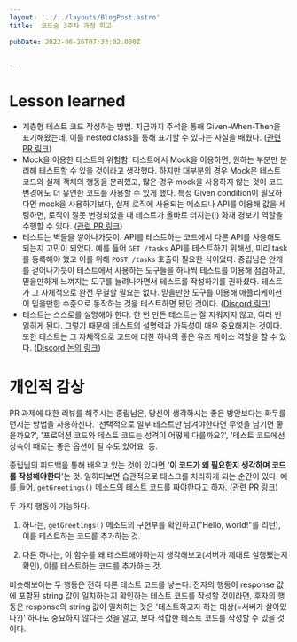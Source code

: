 ```yaml
---
layout: '../../layouts/BlogPost.astro'
title:  코드숨 3주차 과정 회고

pubDate: 2022-06-26T07:33:02.000Z


---
```


# Lesson learned

- 계층형 테스트 코드 작성하는 방법. 지금까지 주석을 통해 Given-When-Then을 표기해왔는데, 이를 nested class를 통해 표기할 수 있다는 사실을 배웠다. ([관련 PR 링크](https://github.com/CodeSoom/spring-week3-assignment-1/pull/76#discussion_r901595865))
- Mock을 이용한 테스트의 위험함. 테스트에서 Mock을 이용하면, 원하는 부분만 분리해 테스트할 수 있을 것이라고 생각했다. 하지만 대부분의 경우 Mock은 테스트 코드와 실제 객체의 행동을 분리했고, 많은 경우 mock을 사용하지 않는 것이 코드 변경에도 더 유연한 코드를 사용할 수 있게 했다. 특정 Given condition이 필요하다면 mock을 사용하기보다, 실제 로직에 사용되는 메소드나 API를 이용해 값을 세팅하면, 로직이 잘못 변경되었을 때 테스트가 올바로 터지는(!) 화재 경보기 역할을 수행할 수 있다. ([관련 PR 링크](https://github.com/CodeSoom/spring-week3-assignment-1/pull/76#discussion_r902555122))
- 테스트는 벽돌을 쌓아나가듯이. API를 테스트하는 코드에서 다른 API를 사용해도 되는지 고민이 되었다. 예를 들어 `GET /tasks` API를 테스트하기 위해선, 미리 task를 등록해야 했고 이를 위해 `POST /tasks` 호출이 필요한 식이었다. 종립님은 안개를 걷어나가듯이 테스트에서 사용하는 도구들을 하나씩 테스트를 이용해 점검하고, 믿을만하게 느껴지는 도구를 늘려나가면서 테스트를 작성하기를 권하셨다. 테스트가 그 자체적으로 완전 무결할 필요는 없다. 믿을만한 도구를 이용해 애플리케이션이 믿을만한 수준으로 동작하는 것을 테스트하면 됐던 것이다. ([Discord 링크](https://discord.com/channels/718694214119981068/954248055870349332/989513483194363964))
- 테스트는 스스로를 설명해야 한다. 한 번 만든 테스트는 잘 지워지지 않고, 여러 번 읽히게 된다. 그렇기 때문에 테스트의 설명력과 가독성이 매우 중요해지는 것이다. 또한 테스트는 그 자체적으로 코드에 대한 하나의 좋은 유즈 케이스 역할을 할 수 있다. ([Discord 논의 링크](https://discord.com/channels/718694214119981068/954248055870349332/989515446497726464))

# 개인적 감상

PR 과제에 대한 리뷰를 해주시는 종립님은, 당신이 생각하시는 좋은 방안보다는 화두를 던지는 방법을 사용하신다. '선택적으로 일부 테스트만 남겨야한다면 무엇을 남기면 좋을까요?', '프로덕션 코드와 테스트 코드는 성격이 어떻게 다를까요?', '테스트 코드에선 상속이 때로는 좋은 옵션이 될 수도 있어요' 등.

종립님의 피드백을 통해 배우고 있는 것이 있다면 '**이 코드가 왜 필요한지 생각하며 코드를 작성해야한다**'는 것. 일하다보면 습관적으로 태스크를 처리하게 되는 순간이 있다. 예를 들어, `getGreetings()` 메소드의 테스트 코드를 짜야한다고 하자. ([관련 PR 링크](https://github.com/CodeSoom/spring-week3-assignment-1/pull/79#discussion_r906674569))

두 가지 행동이 가능하다. 

1. 하나는, `getGreetings()` 메소드의 구현부를 확인하고("Hello, world!"를 리턴), 이를 테스트하는 코드를 추가하는 것.

2. 다른 하나는, 이 함수를 왜 테스트해야하는지 생각해보고(서버가 제대로 실행됐는지 확인), 이를 테스트하는 코드를 추가하는 것.

비슷해보이는 두 행동은 전혀 다른 테스트 코드를 낳는다. 전자의 행동이 response 값에 포함된 string 값이 일치하는지 확인하는 테스트 코드를 작성할 것이라면, 후자의 행동은 response의 string 값이 일치하는 것은 '테스트하고자 하는 대상(=서버가 살아있나?)' 하나도 중요하지 않다는 것을 알고, 보다 적합한 테스트 코드를 작성할 수 있을 것이다.
